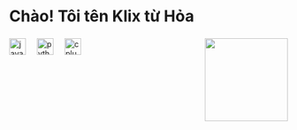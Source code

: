 <h1 align="left">Chào! Tôi tên Klix từ Hỏa</h1>

###

<img align="right" height="150" src="https://i.pinimg.com/564x/27/5b/c6/275bc68a8f813403ff9b4e46e445546a.jpg"  />

###

<div align="left">
  <img src="https://cdn.jsdelivr.net/gh/devicons/devicon/icons/javascript/javascript-original.svg" height="30" alt="javascript logo"  />
  <img width="12" />
  <img src="https://cdn.jsdelivr.net/gh/devicons/devicon/icons/python/python-original.svg" height="30" alt="python logo"  />
  <img width="12" />
  <img src="https://cdn.jsdelivr.net/gh/devicons/devicon/icons/cplusplus/cplusplus-original.svg" height="30" alt="cplusplus logo"  />
</div>

###

<div align="left">
</div>

###
